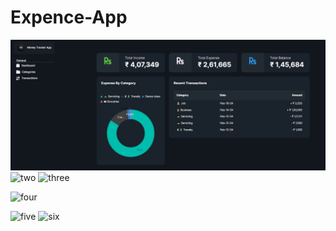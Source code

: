 # Expence-App
![one](https://github.com/abhisheknishad167/Expence-App/blob/main/Expence%20App/wwwroot/ScreenShots/Dashboard.png?raw=true)
![two]([https://github.com/abhisheknishad167/Assignment/blob/main/src/assets/localhost_4200_%20(2).png?raw=true](https://github.com/abhisheknishad167/Expence-App/blob/main/Expence%20App/wwwroot/ScreenShots/Categories.png?raw=true)https://github.com/abhisheknishad167/Expence-App/blob/main/Expence%20App/wwwroot/ScreenShots/Categories.png?raw=true)
![three]([https://github.com/abhisheknishad167/Assignment/blob/main/src/assets/localhost_4200_%20(1).png?raw=true](https://github.com/abhisheknishad167/Expence-App/blob/main/Expence%20App/wwwroot/ScreenShots/Editing_Category.png?raw=true)https://github.com/abhisheknishad167/Expence-App/blob/main/Expence%20App/wwwroot/ScreenShots/Editing_Category.png?raw=true)

![four]([[https://github.com/abhisheknishad167/Assignment/blob/main/src/assets/localhost_4200_%20(1).png?raw=true](https://github.com/abhisheknishad167/Expence-App/blob/main/Expence%20App/wwwroot/ScreenShots/Editing_Category.png?raw=true)https://github.com/abhisheknishad167/Expence-App/blob/main/Expence%20App/wwwroot/ScreenShots/Editing_Category.png?raw=true](https://github.com/abhisheknishad167/Expence-App/blob/main/Expence%20App/wwwroot/ScreenShots/Editing_Category.png?raw=true)https://github.com/abhisheknishad167/Expence-App/blob/main/Expence%20App/wwwroot/ScreenShots/Editing_Category.png?raw=true)

![five]([[[https://github.com/abhisheknishad167/Assignment/blob/main/src/assets/localhost_4200_%20(1).png?raw=true](https://github.com/abhisheknishad167/Expence-App/blob/main/Expence%20App/wwwroot/ScreenShots/Editing_Category.png?raw=true)https://github.com/abhisheknishad167/Expence-App/blob/main/Expence%20App/wwwroot/ScreenShots/Editing_Category.png?raw=true](https://github.com/abhisheknishad167/Expence-App/blob/main/Expence%20App/wwwroot/ScreenShots/Editing_Category.png?raw=true)https://github.com/abhisheknishad167/Expence-App/blob/main/Expence%20App/wwwroot/ScreenShots/Editing_Category.png?raw=true](https://github.com/abhisheknishad167/Expence-App/blob/main/Expence%20App/wwwroot/ScreenShots/Transactions.png?raw=true)https://github.com/abhisheknishad167/Expence-App/blob/main/Expence%20App/wwwroot/ScreenShots/Transactions.png?raw=true)
![six]([[[https://github.com/abhisheknishad167/Assignment/blob/main/src/assets/localhost_4200_%20(1).png?raw=true](https://github.com/abhisheknishad167/Expence-App/blob/main/Expence%20App/wwwroot/ScreenShots/Editing_Category.png?raw=true)https://github.com/abhisheknishad167/Expence-App/blob/main/Expence%20App/wwwroot/ScreenShots/Editing_Category.png?raw=true](https://github.com/abhisheknishad167/Expence-App/blob/main/Expence%20App/wwwroot/ScreenShots/Editing_Category.png?raw=true)https://github.com/abhisheknishad167/Expence-App/blob/main/Expence%20App/wwwroot/ScreenShots/Editing_Category.png?raw=true](https://github.com/abhisheknishad167/Expence-App/blob/main/Expence%20App/wwwroot/ScreenShots/Editing_Transactions.png?raw=true)https://github.com/abhisheknishad167/Expence-App/blob/main/Expence%20App/wwwroot/ScreenShots/Editing_Transactions.png?raw=true)
